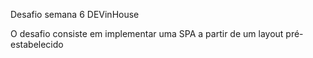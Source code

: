 Desafio semana 6 DEVinHouse

O desafio consiste em implementar uma SPA a partir de um layout pré-estabelecido
